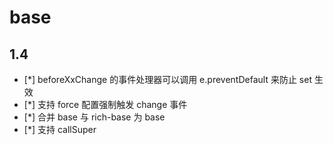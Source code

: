# base

## 1.4

 - [*] beforeXxChange 的事件处理器可以调用 e.preventDefault 来防止 set 生效
 - [*] 支持 force 配置强制触发 change 事件
 - [*] 合并 base 与 rich-base 为 base
 - [*] 支持 callSuper
